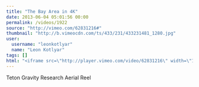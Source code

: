 ```yaml
---
title: "The Bay Area in 4K"
date: 2013-06-04 05:01:56 00:00
permalink: /videos/1922
source: "http://vimeo.com/62831216#"
thumbnail: "http://b.vimeocdn.com/ts/433/231/433231481_1280.jpg"
user:
  username: "leonkotlyar"
  name: "Leon Kotlyar"
tags: []
html: "<iframe src=\"http://player.vimeo.com/video/62831216\" width=\"1920\" height=\"1080\" frameborder=\"0\" webkitAllowFullScreen mozallowfullscreen allowFullScreen></iframe>"
---
```


Teton Gravity Research Aerial Reel